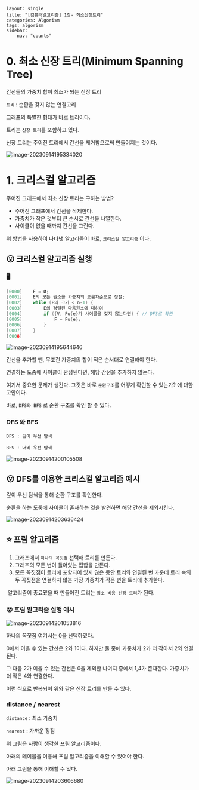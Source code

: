 ```
layout: single
title: "[컴퓨터알고리즘] 1장- 최소신장트리"
categories: Algorism
tags: algorism
sidebar:
    nav: "counts"
```

# 0. 최소 신장 트리(Minimum Spanning Tree)

간선들의 가중치 합이 최소가 되는 신장 트리 

`트리` : 순환을 갖지 않는 연결고리 

그래프의 특별한 형태가 바로 트리이다. 

트리는 `신장 트리`를 포함하고 있다. 

신장 트리는 주어진 트리에서 간선을 제거함으로써 만들어지는 것이다. 

![image-20230914195334020]({{site.url}}/images/2023-09-14-A1/image-20230914195334020.png)



# 1. 크리스컬 알고리즘

주어진 그래프에서 최소 신장 트리는 구하는 방법?

- 주어진 그래프에서 간선을 삭제한다. 
- 가중치가 작은 것부터 큰 순서로 간선을 나열한다. 
- 사이클이 없을 때까지 간선을 그린다. 



위 방법을 사용하여 나타낸 알고리즘이 바로, `크리스컬 알고리즘` 이다. 



## 😮 크리스컬 알고리즘 실행 

### 🖥️

```c
[0000]    F = Ø;
[0001]    E의 모든 원소를 가중치의 오름차순으로 정렬;
[0002]    while (F의 크기 < n-1) {
[0003]        E의 정렬된 다음원소에 대하여
[0004]        if ({V, F∪{e}가 사이클을 갖지 않는다면) { // DFS로 확인
[0005]            F = F∪{e};
[0006]        }
[0007]    }
[0008]    
```



![image-20230914195644646]({{site.url}}/images/2023-09-14-A1/image-20230914195644646.png)

간선을 추가할 땐, 무조건 가중치의 합이 적은 순서대로 연결해야 한다. 

연결하는 도중에 사이클이 완성된다면, 해당 간선을 추가하지 않는다. 

여기서 중요한 문제가 생긴다. 그것은 바로 `순환구조`를 어떻게 확인할 수 있는가? 에 대한 고안이다. 

바로, `DFS와 BFS` 로 순환 구조를 확인 할 수 있다. 

### DFS 와 BFS

`DFS : 깊이 우선 탐색`

`BFS : 너비 우선 탐색`

![image-20230914200105508]({{site.url}}/images/2023-09-14-A1/image-20230914200105508.png)



## 😮 DFS를 이용한 크리스컬 알고리즘 예시 

깊이 우선 탐색을 통해 순환 구조를 확인한다. 

순환을 하는 도중에 사이클이 존재하는 것을 발견하면 해당 간선을 제외시킨다. 

![image-20230914203636424]({{site.url}}/images/2023-09-14-A1/image-20230914203636424.png)

##  ⭐ 프림 알고리즘

1. 그래프에서 `하나의 꼭짓점` 선택해 트리를 만든다.
2. 그래프의 모든 변이 들어있는 집합을 만든다.
3. 모든 꼭짓점이 트리에 포함되어 있지 않은 동안 트리와 연결된 변 가운데 트리 속의 두 꼭짓점을 연결하지 않는 가장 가중치가 작은 변을 트리에 추가한다. 

​	알고리즘이 종료됐을 때 만들어진 트리는 `최소 비용 신장 트리`가 된다. 



### 😮 프림 알고리즘 실행 예시 

![image-20230914201053816]({{site.url}}/images/2023-09-14-A1/image-20230914201053816.png)

하나의 꼭짓점 여기서는 0을 선택하였다. 

0에서 이을 수 있는 간선은 2와 1이다. 하지만 둘 중에 가중치가 2가 더 작아서 2와 연결된다. 

그 다음 2가 이을 수 있는 간선은 0을 제외한 나머지 중에서 1,4가 존재한다. 가중치가 더 작은 4와 연결한다. 

이런 식으로 반복되어 위와 같은 신장 트리를 만들 수 있다. 



### distance / nearest

`distance` : 최소 가중치 

`nearest` : 가까운 정점 



위 그림은 사람이 생각한 프림 알고리즘이다. 

아래의 테이블을 이용해 프림 알고리즘을 이해할 수 있어야 한다. 

아래 그림을 통해 이해할 수 있다. 

![image-20230914203606680]({{site.url}}/images/2023-09-14-A1/image-20230914203606680.png)